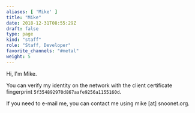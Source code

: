 ```yaml
---
aliases: [ 'Mike' ]
title: "Mike"
date: 2018-12-31T08:55:29Z
draft: false
type: page
kind: "staff"
role: "Staff, Developer"
favorite_channels: "#metal"
weight: 5
---
```


Hi, I'm Mike.

You can verify my identity on the network with the client certificate
fingerprint `5f354892970d867aafe9256a1155160d`.

If you need to e-mail me, you can contact me using mike [at] snoonet.org.
